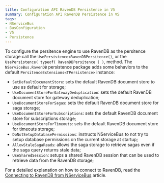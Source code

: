 ```yaml
---
title: Configuration API RavenDB Persistence in V5
summary: Configuration API RavenDB Persistence in V5
tags:
- NServiceBus
- BusConfiguration
- V5
- Persistence
---
```


To configure the persitence engine to use RavenDB as the persitence storage call the `UsePersistence<RavenDBPersitence()`, or the `UsePersistence( typeof( RavenDBPersitence ) )`, method. The `NServiceBus.RavenDB` persistence package adds some behaviors to the default `PersitenceExtensions<TPersistence>` instance:

* `SetDefaultDocumentStore`: sets the default RavenDB document store to use as default for storage;
* `UseDocumentStoreForGatewayDeduplication`: sets the default RavenDB document store for gateway deduplication;
* `UseDocumentStoreForSagas`: sets the default RavenDB document store for saga storage;
* `UseDocumentStoreForSubscriptions`: sets the default RavenDB document store for subscriptions storage;
* `UseDocumentStoreForTimeouts`: sets the default RavenDB document store for timeouts storage;
* `DoNotSetupDatabasePermissions`: instructs NServiceBus to not try to setup database permissions on the current storage at startup;
* `AllowStaleSagaReads`: allows the saga storage to retrieve sagas even if the saga query returns stale data;
* `UseSharedSession`: setups a shared RavenDB session that can be used to retrieve data from the RavenDB storage;

For a detailed explanation on how to connect to RavenDB, read the [Connecting to RavenDB from NServiceBus](using-ravendb-in-nservicebus-connecting) article.